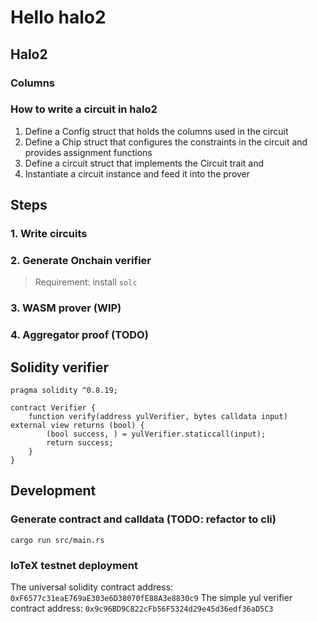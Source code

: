 Hello halo2
===========

## Halo2

### Columns

### How to write a circuit in halo2

1. Define a Config struct that holds the columns used in the circuit
2. Define a Chip struct that configures the constraints in the circuit and provides assignment functions
3. Define a circuit struct that implements the Circuit trait and
4. Instantiate a circuit instance and feed it into the prover

## Steps

### 1. Write circuits

### 2. Generate Onchain verifier

> Requirement: install `solc`

### 3. WASM prover (WIP)

### 4. Aggregator proof (TODO)

## Solidity verifier

```solidity
pragma solidity ^0.8.19;

contract Verifier {
    function verify(address yulVerifier, bytes calldata input) external view returns (bool) {
        (bool success, ) = yulVerifier.staticcall(input);
        return success;
    }
}
```

## Development

### Generate contract and calldata (TODO: refactor to cli)

```
cargo run src/main.rs
```

### IoTeX testnet deployment

The universal solidity contract address: `0xF6577c31eaE769aE303e6D38070fE88A3e8830c9`
The simple yul verifier contract address: `0x9c96BD9C822cFb56F5324d29e45d36edf36aD5C3`
